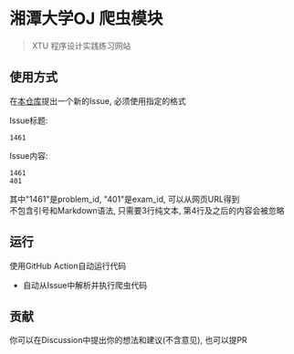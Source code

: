 # 湘潭大学OJ 爬虫模块

> XTU 程序设计实践练习网站

## 使用方式

在[本仓库](https://github.com/YangRucheng/XTU-OnlineJudge-Answer/issues)提出一个新的Issue, 必须使用指定的格式

Issue标题: 

```
1461
```

Issue内容: 

```
1461
401
```

其中"1461"是problem_id, "401"是exam_id, 可以从网页URL得到  
不包含引号和Markdown语法, 只需要3行纯文本, 第4行及之后的内容会被忽略  

## 运行

使用GitHub Action自动运行代码

- 自动从Issue中解析并执行爬虫代码  

## 贡献

你可以在Discussion中提出你的想法和建议(不含意见), 也可以提PR